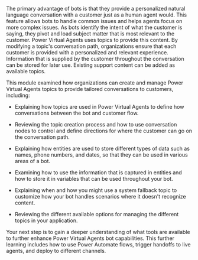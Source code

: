The primary advantage of bots is that they provide a personalized natural language conversation with a customer just as a human agent would. This feature allows bots to handle common issues and helps agents focus on more complex issues. As bots identify the intent of what the customer is saying, they pivot and load subject matter that is most relevant to the customer. Power Virtual Agents uses topics to provide this content. By modifying a topic's conversation path, organizations ensure that each customer is provided with a personalized and relevant experience. Information that is supplied by the customer throughout the conversation can be stored for later use. Existing support content can be added as available topics.

This module examined how organizations can create and manage Power Virtual Agents topics to provide tailored conversations to customers, including:

- Explaining how topics are used in Power Virtual Agents to define how conversations between the bot and customer flow.

- Reviewing the topic creation process and how to use conversation nodes to control and define directions for where the customer can go on the conversation path.

- Explaining how entities are used to store different types of data such as names, phone numbers, and dates, so that they can be used in various areas of a bot.

- Examining how to use the information that is captured in entities and how to store it in variables that can be used throughout your bot.

- Explaining when and how you might use a system fallback topic to customize how your bot handles scenarios where it doesn't recognize content.

- Reviewing the different available options for managing the different topics in your application.

Your next step is to gain a deeper understanding of what tools are available to further enhance Power Virtual Agents bot capabilities. This further learning includes how to use Power Automate flows, trigger handoffs to live agents, and deploy to different channels.
